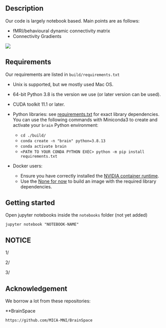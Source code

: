 ## Description
Our code is largely notebook based. 
Main points are as follows:
- fMRI/behavioural dynamic connectivity matrix
- Connectivity Gradients

![](https://github.com/miki998/connectivity_gradient_analysis/master/media/readme_plots)


## Requirements

Our requirements are listed in `build/requirements.txt`


* Unix is supported, but we mostly used Mac OS.
* 64-bit Python 3.8 is the version we use (or later version can be used).
* CUDA toolkit 11.1 or later.
* Python libraries: see [requirements.txt](./build/requirements.txt) for exact library dependencies. You can use the following
  commands with Miniconda3 to create and activate your `brain` Python environment:
    - `cd ./build/`
    - `conda create -n "brain" python=3.8.13`
    - `conda activate brain`
    - `<PATH TO YOUR CONDA PYTHON EXEC> python -m pip install requirements.txt`

* Docker users:
    - Ensure you have correctly installed
      the [NVIDIA container runtime](https://docs.docker.com/config/containers/resource_constraints/#gpu).
    - Use the [None for now](./Dockerfile) to build an image with the required library dependencies.

## Getting started

Open jupyter notebooks inside the `notebooks` folder (not yet added)

```
jupyter notebook "NOTEBOOK-NAME"
```

## NOTICE
1/

2/

3/

## Acknowledgement

We borrow a lot from these repositories:

**BrainSpace

```
https://github.com/MICA-MNI/BrainSpace
```


